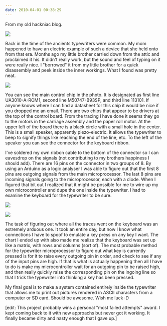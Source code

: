 ```yaml
---
date: 2010-04-01 00:38:29
---
```


From my old hackniac blog.

![](http://hackniac.com/images/relic/typewriter.png)

Back in the time of the ancients typewriters were common. My mom happened to have an electric example of such a device that she held onto from that era. Months ago my little brother carried down from the attic and proclaimed it his. It didn't really work, but the sound and feel of typing on it were really nice. I "borrowed" it from my little brother for a quick disassembly and peek inside the inner workings. What I found was pretty neat.

<!--more-->

![](http://www.hackniac.com/images/relic/mainboard.jpg)

You can see the main control chip in the photo. It is designated as first line UA3010-A-ROM1, second line M50747-B93SP, and third line 113101. If anyone knows where I can find a datasheet for this chip it would be nice if you dropped me an email. There are two chips that appear to be drivers at the top of the control board. From the tracing I have done it seems they go to the motors in the carriage assembly and the paper roll motor. At the upper left of the board there is a black circle with a small hole in the center. This is a small speaker, apparently piezo-electric. It allows the typewriter to beep to signify things like reaching the end of the line, etc. To the left of the speaker you can see the connector for the keyboard ribbon.

I've soldered my own ribbon cable to the bottom of the connector so I can eavesdrop on the signals (not contributing to my brothers happiness I should add). There are 16 pins on the connector in two groups of 8. By using an Arduino as a logic analyser I was able to figure out that the first 8 pins are outgoing signals from the main microprocessor. The last 8 pins are incoming signals going to the microprocessor, each with a diode. When I figured that bit out I realized that it might be possible for me to wire up my own microcontroller and dupe the one inside the typewriter. I had to examine the keyboard for the typewriter to be sure.

![](http://www.hackniac.com/images/relic/keyboard_front.jpg)

![](http://www.hackniac.com/images/relic/keyboard_back.jpg)

The task of figuring out where all the traces went on the keyboard was an extremely arduous one. It took an entire day, but now I know what connections I have to spoof to emulate a key press on any key I want. The chart I ended up with also made me realize that the keyboard was set up like a matrix, with rows and columns (sort of). The most probable method for the typewriter microprocessor to figure out what key is currently pressed is for it to raise every outgoing pin in order, and check to see if any of the input pins are high. If that is what is actually happening then all I have to do is make my microcontroller wait for an outgoing pin to be raised high, and then really quickly raise the corresponding pin on the ingoing line so that I trick the typewriter into thinking a key has been pressed.

My final goal is to make a system contained entirely inside the typewriter that allows me to print out pictures rendered in ASCII characters from a computer or SD card. Should be awesome. Wish me luck :D

[edit: This project probably wins a personal "most failed attempts" award. I kept coming back to it with new approachs but never got it working. It finally became dirty and nasty enough that I gave up.]
